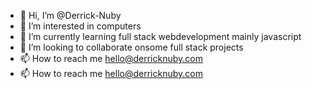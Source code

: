 - 👋 Hi, I’m @Derrick-Nuby
- 👀 I’m interested in computers
- 🌱 I’m currently learning full stack webdevelopment mainly javascript
- 💞️ I’m looking to collaborate onsome full stack projects
- 📫 How to reach me [hello@derricknuby.com](mailto:derricknuby.com)
- 📫 How to reach me [hello@derricknuby.com](derricknuby.com)

<!---
Derrick-Nuby/Derrick-Nuby is a ✨ special ✨ repository because its `README.md` (this file) appears on your GitHub profile.
You can click the Preview link to take a look at your changes.
--->
